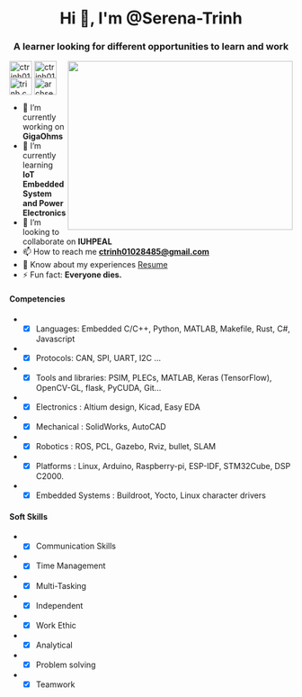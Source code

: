 <h1 align="center">Hi 👋, I'm @Serena-Trinh</h1>
<h3 align="center">A learner looking for different opportunities to learn and work</h3>
<img align="right" width="400" height="300" src="https://media.giphy.com/media/Mmh3uG0srGGqFm5Vmw/giphy.gif">

<p align="left">
<a href="https://twitter.com/ctrinh01028485" target="blank"><img align="center" src="https://raw.githubusercontent.com/rahuldkjain/github-profile-readme-generator/master/src/images/icons/Social/twitter.svg" alt="ctrinh01028485" height="30" width="40" /></a>
<a href="https://linkedin.com/in/ctrinh01028485" target="blank"><img align="center" src="https://raw.githubusercontent.com/rahuldkjain/github-profile-readme-generator/master/src/images/icons/Social/linked-in-alt.svg" alt="ctrinh01028485" height="30" width="40" /></a>
<a href="https://fb.com/trinh.cong.24042001" target="blank"><img align="center" src="https://raw.githubusercontent.com/rahuldkjain/github-profile-readme-generator/master/src/images/icons/Social/facebook.svg" alt="trinh.cong.24042001" height="30" width="40" /></a>
<a href="https://www.youtube.com/c/archserena" target="blank"><img align="center" src="https://raw.githubusercontent.com/rahuldkjain/github-profile-readme-generator/master/src/images/icons/Social/youtube.svg" alt="archserena" height="30" width="40" /></a>
</p>

- 🔭 I’m currently working on **GigaOhms**
- 🌱 I’m currently learning **IoT Embedded System and Power Electronics**
- 👯 I’m looking to collaborate on **IUHPEAL**
- 📫 How to reach me **ctrinh01028485@gmail.com**
- 📄 Know about my experiences [Resume](https://drive.google.com/file/d/1CxuKdcWWRH3rsfhVETW3SINI2zKPf-sF/view)
- ⚡ Fun fact: **Everyone dies.**

#### Competencies
- - [x] Languages: Embedded C/C++, Python, MATLAB, Makefile, Rust, C#, Javascript
- - [x] Protocols: CAN, SPI, UART, I2C ... 
- - [x] Tools and libraries: PSIM, PLECs, MATLAB, Keras (TensorFlow), OpenCV-GL, flask, PyCUDA, Git...
- - [x] Electronics : Altium design, Kicad, Easy EDA
- - [x] Mechanical : SolidWorks, AutoCAD
- - [x] Robotics : ROS, PCL, Gazebo, Rviz, bullet, SLAM
- - [x] Platforms : Linux, Arduino, Raspberry-pi, ESP-IDF, STM32Cube, DSP C2000.
- - [x] Embedded Systems : Buildroot, Yocto, Linux character drivers

#### Soft Skills
- - [x] Communication Skills
- - [x] Time Management
- - [x] Multi-Tasking
- - [x] Independent
- - [x] Work Ethic
- - [x] Analytical
- - [x] Problem solving
- - [x] Teamwork
